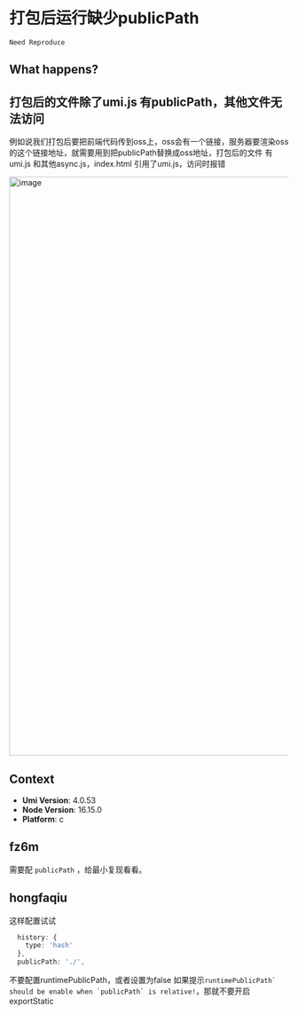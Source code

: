 # 打包后运行缺少publicPath

`Need Reproduce`

<!--
感谢您向我们反馈问题，为了高效的解决问题，我们期望你能提供以下信息：
-->

## What happens?

<!-- A clear and concise description of what the bug is. -->
<!-- 清晰的描述下遇到的问题。-->

## 打包后的文件除了umi.js 有publicPath，其他文件无法访问

例如说我们打包后要把前端代码传到oss上，oss会有一个链接，服务器要渲染oss的这个链接地址，就需要用到把publicPath替换成oss地址，打包后的文件 有umi.js 和其他async.js，index.html 引用了umi.js，访问时报错

<img width="1044" alt="image" src="https://user-images.githubusercontent.com/29395810/222109807-8bce0887-83ff-489c-b5a0-44642ab04cb6.png">

## Context

- **Umi Version**: 4.0.53
- **Node Version**: 16.15.0
- **Platform**: c

## fz6m

需要配 `publicPath` ，给最小复现看看。

## hongfaqiu

这样配置试试

```ts
  history: {
    type: 'hash'
  },
  publicPath: './',
```

不要配置runtimePublicPath，或者设置为false
如果提示``runtimePublicPath` should be enable when `publicPath` is relative!``，那就不要开启exportStatic
